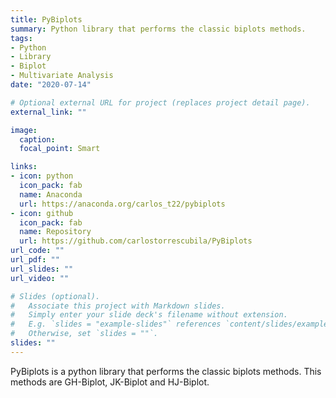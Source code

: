 ```yaml
---
title: PyBiplots
summary: Python library that performs the classic biplots methods.
tags:
- Python
- Library
- Biplot
- Multivariate Analysis
date: "2020-07-14"

# Optional external URL for project (replaces project detail page).
external_link: ""

image:
  caption: 
  focal_point: Smart

links:
- icon: python
  icon_pack: fab
  name: Anaconda
  url: https://anaconda.org/carlos_t22/pybiplots
- icon: github
  icon_pack: fab
  name: Repository
  url: https://github.com/carlostorrescubila/PyBiplots
url_code: ""
url_pdf: ""
url_slides: ""
url_video: ""

# Slides (optional).
#   Associate this project with Markdown slides.
#   Simply enter your slide deck's filename without extension.
#   E.g. `slides = "example-slides"` references `content/slides/example-slides.md`.
#   Otherwise, set `slides = ""`.
slides: ""
---
```


PyBiplots is a python library that performs the classic biplots methods. This methods are GH-Biplot, JK-Biplot and HJ-Biplot.
